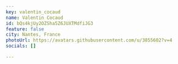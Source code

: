 ```yaml
---
key: valentin_cocaud
name: Valentin Cocaud
id: bQs4kjUy2OZSha5Z6JUXTMdfiJG3
feature: false
city: Nantes, France
photoUrl: https://avatars.githubusercontent.com/u/3855602?v=4
socials: []

---
```


